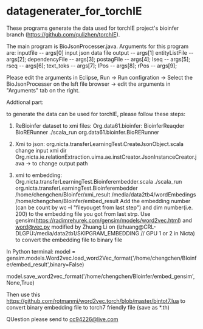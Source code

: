 # datagenerater_for_torchIE

These programs generate the data used for torchIE project's bioinfer branch (https://github.com/qulizhen/torchIE).

The main program is BioJsonProcesser.java. Arguments for this program are:
	inputfile -- args[0] input json data file
	output -- args[1]
	entityListFile -- args[2];
	dependencyFile -- args[3];
	postagFile -- args[4];
	lseq -- args[5];
	rseq -- args[6];
	text_toks -- args[7];
	lPos -- args[8];
	rPos -- args[9];

Please edit the arguments in Eclipse, Run -> Run configration -> Select the BioJsonProcesser on the lsft file browser -> edit the arguments in "Arguments" tab on the right.

Addtional part:

to generate the data can be used for torchIE, please follow these steps:

1. ReBioinfer dataset to xmi files: 
Org.data61.bioinfer: 
BioinferReaqder 
BioRERunner 
 ./scala_run org.data61.bioinfer.BioRERunner 
 
2. Xmi to json: 
org.nicta.transferLearningTest.CreateJsonObject.scala change input xmi dir 
Org.nicta.ie.relationExtraction.uima.ae.instCreator.JsonInstanceCreator.java  ->  to change output path 
 
3. xmi to embedding: 
Org.nicta.transferLearningTest.Bioinferembedder.scala 
./scala_run org.nicta.transferLearningTest.Bioinferembedder /home/chengchen/BIoinfer/xmi_result /media/data2tb4/wordEmbedings /home/chengchen/BIoinfer/embed_result 
Add the embedding number (can be count by wc –l "fileyouget from last step") and dim number(i.e. 200) to the embedding file you got from last strp. 
Use gensim(https://radimrehurek.com/gensim/models/word2vec.html) and word@vec.py modified by Zhuang Li on (izhuang@CRL-DLGPU:/media/data2tb1/SKIPGRAM_EMBEDDING // GPU 1 or 2 in Nicta) to convert the embedding file to binary file 
 
In Python terminal: 
model = gensim.models.Word2vec.load_word2Vec_format('/home/chengchen/BIoinfer/embed_result',binary=False) 
 
model.save_word2vec_format('/home/chengchen/BIoinfer/embed_gensim',None,True) 
 
Then use this https://github.com/rotmanmi/word2vec.torch/blob/master/bintot7.lua to convert binary embedding file to torch7 friendly file (save as *.th)

QUestion please send to cc94226@live.com

